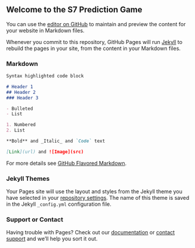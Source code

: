 ## Welcome to the S7 Prediction Game

You can use the [editor on GitHub](https://github.com/WadeWarren1/WadeWarren1.github.io/edit/master/index.md) to maintain and preview the content for your website in Markdown files.

Whenever you commit to this repository, GitHub Pages will run [Jekyll](https://jekyllrb.com/) to rebuild the pages in your site, from the content in your Markdown files.

### Markdown

<style>
.bar {
  fill: steelblue;
}

.bar:hover {
  fill: brown;
}
</style>

<div id='d3div'></div>

<script src="//d3js.org/d3.v4.min.js"></script>

<script>

var w = 1200
var h = 1000
var margin = 5
var padding = 50

var gheight = 80
var gwidth = (gheight*4)


		// Get the data
  
 d3.csv("WadeWarren1.github.io/data.csv", function(error, data) {

   data.forEach(function(d) {
          if (error) throw error;
                  d.abv = d.abv;
                  d.id = d.id;
                  d.num = +d.num;
              });
console.log(data)

var maximum = d3.max(data, function(d) { return d.num; });
        console.log("max is " + maximum);

console.log(maximum)

var svg = d3.select("#d3div")
            .append("svg")
            .attr("width", w)
            .attr("height", h);

var sortBars = function() {

   svg.selectAll("rect")
      .sort(function(a, b) {
             return d3.ascending(a.num, b.num);
               })
           .transition()

        .duration(1000)
            .attr("x", function (d,i)
                     {if (i <6) {return padding} else if (i<12) {return padding+gwidth} else {return padding +(gwidth*2)} })
           		.attr("y", function(d,i)
                     {if (i<6) {return (i*gheight)} else if (i<12) {return ((i-6)*gheight) } else {return ((i-12)*gheight)}})
              .style("fill", function (d) {return d3.rgb(0,(4*d.num),0)})


              svg.selectAll ("text")
              .sort(function(a, b) {
                    return d3.ascending(a.num, b.num);
                  })
                  .transition()

                  .duration(1000)

                  .attr("x", function (d,i)
                        {if (i <6) {return padding} else if (i<12) {return padding+gwidth} else {return padding +(gwidth*2)} })
                  .attr("y", function(d,i)
                        {if (i<6) {return (i*gheight)} else if (i<12) {return ((i-6)*gheight) } else {return ((i-12)*gheight)}})
                      }

svg.selectAll (".bar")
    .data(data)
    .enter()
    .append("rect")
    .attr("class", "bar")
		.attr("width", gwidth - margin)
		.attr("height", gheight - margin)
		.attr("x", function (d,i)
          {if (i <6) {return padding} else if (i<12) {return padding+gwidth} else {return padding +(gwidth*2)} })
		.attr("y", function(d,i)
          {if (i<6) {return (i*gheight)} else if (i<12) {return ((i-6)*gheight) } else {return ((i-12)*gheight)}})
		.style("fill", function (d) {return d3.rgb(0,(2*d.num),(4*d.num))})
    .style("stroke", "black")
    .style("stroke-width", "3px")
    .on("mouseover", function(d) {d3.select(this)
         .style("fill", "red")})
    .on("mouseout", function(d) {d3.select(this)
        .style("fill", function (d) {return d3.rgb(0,(2*d.num),(4*d.num))})})

    .on("click", function() {
             sortBars();
     });


svg.selectAll ("text")
		.data(data)
		.enter()
		.append("text")
		.attr("width", gwidth + margin)
	.attr("height", gheight - margin)
	.attr("x", function (d,i)
        {if (i <6) {return padding} else if (i<12) {return padding+gwidth} else {return padding +(gwidth*2)} })
	.attr("y", function(d,i)
        {if (i<6) {return (i*gheight)} else if (i<12) {return ((i-6)*gheight) } else {return ((i-12)*gheight)}})
  .attr("dy",(gheight/2))
  .attr("dx", padding)
	.text(function(d) { return "(" +d.abv+")"+ " " + d.id + "--" +d.num ; })
  .attr("font-size", function (d) {return gheight/8})
  .attr("fill", "white");

	});
</script>


```markdown
Syntax highlighted code block

# Header 1
## Header 2
### Header 3

- Bulleted
- List

1. Numbered
2. List

**Bold** and _Italic_ and `Code` text

[Link](url) and ![Image](src)
```

For more details see [GitHub Flavored Markdown](https://guides.github.com/features/mastering-markdown/).

### Jekyll Themes

Your Pages site will use the layout and styles from the Jekyll theme you have selected in your [repository settings](https://github.com/WadeWarren1/WadeWarren1.github.io/settings). The name of this theme is saved in the Jekyll `_config.yml` configuration file.

### Support or Contact

Having trouble with Pages? Check out our [documentation](https://help.github.com/categories/github-pages-basics/) or [contact support](https://github.com/contact) and we’ll help you sort it out.
